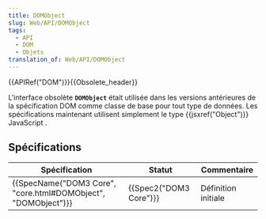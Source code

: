 ```yaml
---
title: DOMObject
slug: Web/API/DOMObject
tags:
  - API
  - DOM
  - Objets
translation_of: Web/API/DOMObject
---
```

{{APIRef("DOM")}}{{Obsolete_header}}

L'interface obsolète **`DOMObject`** était utilisée dans les versions antérieures de la spécification DOM comme classe de base  pour tout type de données. Les spécifications maintenant utilisent simplement le type {{jsxref("Object")}} JavaScript .

## Spécifications

| Spécification                                                                    | Statut                       | Commentaire         |
| -------------------------------------------------------------------------------- | ---------------------------- | ------------------- |
| {{SpecName("DOM3 Core", "core.html#DOMObject", "DOMObject")}} | {{Spec2("DOM3 Core")}} | Définition initiale |
